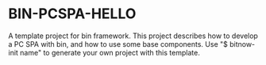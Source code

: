 # BIN-PCSPA-HELLO
A template project for bin framework. This project describes how to develop a PC SPA with bin, and how to use some base components. Use "$ bitnow-init name" to generate your own project with this template.
